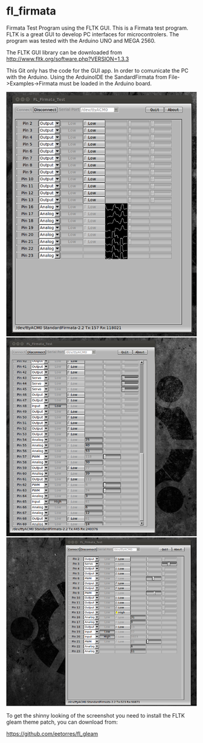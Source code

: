 fl_firmata
==========

Firmata Test Program using the FLTK GUI. This is a Firmata test program. FLTK is a great GUI to develop PC interfaces for microcontrolers. The program was tested with the Arduino UNO and MEGA 2560. 

The FLTK GUI library can be downloaded from http://www.fltk.org/software.php?VERSION=1.3.3

This Git only has the code for the GUI app. In order to comunicate the PC with the Arduino. Using the ArduinoIDE the SandardFirmata from File->Examples->Firmata must be loaded in the Arduino board.

<img src="https://github.com/eetorres/fl_firmata/blob/master/imgs/arduino-uno-scopes.png?raw=true" alt="Mega"> 

<img src="https://github.com/eetorres/fl_firmata/blob/master/imgs/arduino_mega.png?raw=true" alt="Mega">

<img src="https://github.com/eetorres/fl_firmata/blob/master/imgs/arduino_uno.png?raw=true" alt="Mega"> 

To get the shinny looking of the screenshot you need to install the FLTK gleam theme patch, you can download from:

https://github.com/eetorres/fl_gleam
